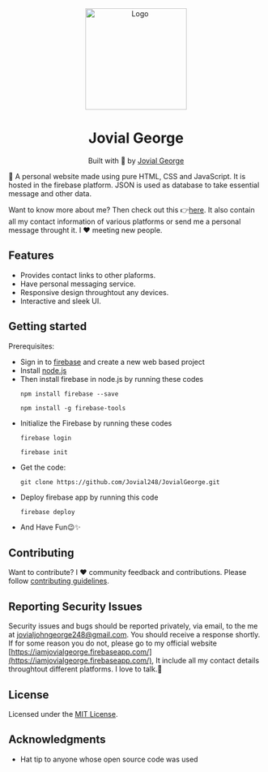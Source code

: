 <div align="center">
  <img src="https://iamjovialgeorge.firebaseapp.com/img/avatar.png" alt="Logo" height="200" width="200">
  <br>
  <h1>Jovial George</h1>
  <div>Built with 🧠 by
    <a href="https://github.com/Jovial248">Jovial George</a>
  </div>
</div>

:necktie: A personal website made using pure HTML, CSS and JavaScript. It is hosted in the firebase platform. JSON is used as database to take
essential message and other data.

Want to know more about me? Then check out this :point_right:[here](https://iamjovialgeorge.firebaseapp.com/).
It also contain all my contact information of various platforms or send me a personal message throught it. I :heart: meeting new people.

## Features
- Provides contact links to other plaforms.
- Have personal messaging service.
- Responsive design throughtout any devices.
- Interactive and sleek UI.

## Getting started
Prerequisites:
- Sign in to [firebase](https://http://firebase.google.com/) and create a new web based project 
- Install [node.js](https://nodejs.org/en/)
- Then install firebase in node.js by running these codes
    ```
    npm install firebase --save
    ```
    ```
    npm install -g firebase-tools
    ```
- Initialize the Firebase by running these codes
    ```
    firebase login
    ```
    ```
    firebase init
    ```
- Get the code:
    ```
    git clone https://github.com/Jovial248/JovialGeorge.git
    ```
- Deploy firebase app by running this code
     ```
    firebase deploy
    ```
- And Have Fun:wink::sparkles:

## Contributing
Want to contribute? I :heart: community feedback and contributions. Please follow [contributing guidelines](CONTRIBUTING.md).

## Reporting Security Issues
Security issues and bugs should be reported privately, via email, to the
me at [jovialjohngeorge248@gmail.com](mailto:jovialjohngeorge248@gmail.com).
You should receive a response shortly. If for some reason you do not, please go to my official website [https://iamjovialgeorge.firebaseapp.com/](https://iamjovialgeorge.firebaseapp.com/), 
It include all my contact details throughtout different platforms. I love to talk.:speech_balloon:

## License
Licensed under the [MIT License](./LICENSE).

## Acknowledgments
* Hat tip to anyone whose open source code was used
